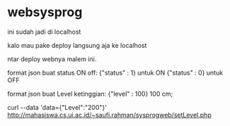 # websysprog

ini sudah jadi di localhost

kalo mau pake deploy langsung aja ke localhost

ntar deploy webnya malem ini.

format json buat status ON off:
{"status" : 1} untuk ON
{"status" : 0} untuk OFF

format json buat Level ketinggian:
{"level" : 100} 100 cm;

curl --data 'data={"Level":"200"}' http://mahasiswa.cs.ui.ac.id/~saufi.rahman/sysprogweb/setLevel.php 
